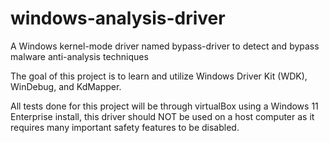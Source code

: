 # windows-analysis-driver
A Windows kernel-mode driver named bypass-driver to detect and bypass malware anti-analysis techniques

The goal of this project is to learn and utilize Windows Driver Kit (WDK), WinDebug, and KdMapper. 

All tests done for this project will be through virtualBox using a Windows 11 Enterprise install, this driver should NOT be used on a host computer as it requires many important safety features to be disabled.
